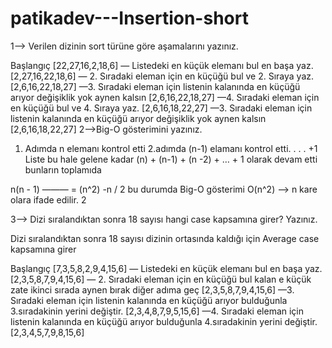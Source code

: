 # patikadev---Insertion-short
1—> Verilen dizinin sort türüne göre aşamalarını yazınız.

Başlangıç
[22,27,16,2,18,6]
— Listedeki en küçük elemanı bul en başa yaz.
[2,27,16,22,18,6]
— 2. Sıradaki eleman için en küçüğü bul ve 2. Sıraya yaz.
[2,6,16,22,18,27]
—3. Sıradaki eleman için listenin kalanında en küçüğü arıyor değişiklik yok aynen kalsın
[2,6,16,22,18,27]
—4. Sıradaki eleman için en küçüğü bul ve 4. Sıraya yaz.
[2,6,16,18,22,27]
—3. Sıradaki eleman için listenin kalanında en küçüğü arıyor değişiklik yok aynen kalsın
[2,6,16,18,22,27]
2—>Big-O gösterimini yazınız.

1. Adımda n elemanı kontrol etti 
2.adımda (n-1) elamanı kontrol etti.
			.
			.
			.
		       +1
Liste bu hale gelene kadar (n) + (n-1) + (n -2) + … + 1 olarak devam etti bunların toplamıda

n(n - 1)
———    =  (n^2) -n / 2 bu durumda Big-O gösterimi O(n^2) —> n kare olara ifade edilir.
     2

3—>	Dizi sıralandıktan sonra 18 sayısı hangi case kapsamına girer? Yazınız.

Dizi sıralandıktan sonra 18 sayısı dizinin ortasında kaldığı için Average case kapsamına girer


Başlangıç
[7,3,5,8,2,9,4,15,6]
— Listedeki en küçük elemanı bul en başa yaz.
[2,3,5,8,7,9,4,15,6]
— 2. Sıradaki eleman için en küçüğü bul kalan e küçük zate ikinci sırada aynen bırak diğer adıma geç
[2,3,5,8,7,9,4,15,6]
—3. Sıradaki eleman için listenin kalanında en küçüğü arıyor bulduğunla 3.sıradakinin yerini değiştir.
[2,3,4,8,7,9,5,15,6]
—4. Sıradaki eleman için listenin kalanında en küçüğü arıyor bulduğunla 4.sıradakinin yerini değiştir.[2,3,4,5,7,9,8,15,6]












